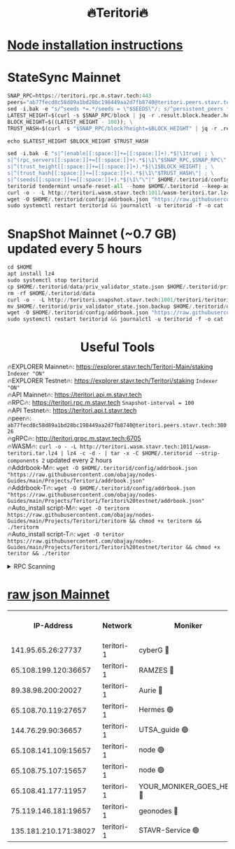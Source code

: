 <h1 align="center"> 🔥Teritori🔥</h1>


[Node installation instructions](https://github.com/obajay/nodes-Guides/tree/main/Projects/Teritori)
=

# StateSync Mainnet
```python
SNAP_RPC=https://teritori.rpc.m.stavr.tech:443
peers="ab77fecd8c58d89a1bd28bc198449aa2d7fb8740@teritori.peers.stavr.tech:38026"
sed -i.bak -e "s/^seeds *=.*/seeds = \"$SEEDS\"/; s/^persistent_peers *=.*/persistent_peers = \"$PEERS\"/" $HOME/.teritorid/config/config.toml
LATEST_HEIGHT=$(curl -s $SNAP_RPC/block | jq -r .result.block.header.height); \
BLOCK_HEIGHT=$((LATEST_HEIGHT - 100)); \
TRUST_HASH=$(curl -s "$SNAP_RPC/block?height=$BLOCK_HEIGHT" | jq -r .result.block_id.hash)

echo $LATEST_HEIGHT $BLOCK_HEIGHT $TRUST_HASH

sed -i.bak -E "s|^(enable[[:space:]]+=[[:space:]]+).*$|\1true| ; \
s|^(rpc_servers[[:space:]]+=[[:space:]]+).*$|\1\"$SNAP_RPC,$SNAP_RPC\"| ; \
s|^(trust_height[[:space:]]+=[[:space:]]+).*$|\1$BLOCK_HEIGHT| ; \
s|^(trust_hash[[:space:]]+=[[:space:]]+).*$|\1\"$TRUST_HASH\"| ; \
s|^(seeds[[:space:]]+=[[:space:]]+).*$|\1\"\"|" $HOME/.teritorid/config/config.toml
teritorid tendermint unsafe-reset-all --home $HOME/.teritorid --keep-addr-book
curl -o - -L http://teritori.wasm.stavr.tech:1011/wasm-teritori.tar.lz4 | lz4 -c -d - | tar -x -C $HOME/.teritorid --strip-components 2
wget -O $HOME/.teritorid/config/addrbook.json "https://raw.githubusercontent.com/obajay/nodes-Guides/main/Projects/Teritori/addrbook.json"
sudo systemctl restart teritorid && journalctl -u teritorid -f -o cat
```

# SnapShot Mainnet (~0.7 GB) updated every 5 hours
```python
cd $HOME
apt install lz4
sudo systemctl stop teritorid
cp $HOME/.teritorid/data/priv_validator_state.json $HOME/.teritorid/priv_validator_state.json.backup
rm -rf $HOME/.teritorid/data
curl -o - -L http://teritori.snapshot.stavr.tech:1001/teritori/teritori-snap.tar.lz4 | lz4 -c -d - | tar -x -C $HOME/.teritorid --strip-components 2
mv $HOME/.teritorid/priv_validator_state.json.backup $HOME/.teritorid/data/priv_validator_state.json
wget -O $HOME/.teritorid/config/addrbook.json "https://raw.githubusercontent.com/obajay/nodes-Guides/main/Projects/Teritori/addrbook.json"
sudo systemctl restart teritorid && journalctl -u teritorid -f -o cat
```
 <h1 align="center"> Useful Tools</h1>

🔥EXPLORER Mainnet🔥:      https://explorer.stavr.tech/Teritori-Main/staking      `Indexer "ON"` \
🔥EXPLORER Testnet🔥:        https://explorer.stavr.tech/Teritori/staking            `Indexer "ON"` \
🔥API Mainnet🔥:                   https://teritori.api.m.stavr.tech \
🔥RPC🔥:                                   https://teritori.rpc.m.stavr.tech                         `Snapshot-interval = 100` \
🔥API Testnet🔥:                     https://teritori.api.t.stavr.tech \
🔥peer🔥:                     `ab77fecd8c58d89a1bd28bc198449aa2d7fb8740@teritori.peers.stavr.tech:38026` \
🔥gRPC🔥:                                http://teritori.grpc.m.stavr.tech:6705 \
🔥WASM🔥: ```curl -o - -L http://teritori.wasm.stavr.tech:1011/wasm-teritori.tar.lz4 | lz4 -c -d - | tar -x -C $HOME/.teritorid --strip-components 2``` updated every 2 hours \
🔥Addrbook-M🔥:    ```wget -O $HOME/.teritorid/config/addrbook.json "https://raw.githubusercontent.com/obajay/nodes-Guides/main/Projects/Teritori/addrbook.json"``` \
🔥Addrbook-T🔥:    ```wget -O $HOME/.teritorid/config/addrbook.json "https://raw.githubusercontent.com/obajay/nodes-Guides/main/Projects/Teritori/Teritori%20testnet/addrbook.json"``` \
🔥Auto_install script-M🔥: ```wget -O teritorm https://raw.githubusercontent.com/obajay/nodes-Guides/main/Projects/Teritori/teritorm && chmod +x teritorm && ./teritorm``` \
🔥Auto_install script-T🔥: ```wget -O teritor https://raw.githubusercontent.com/obajay/nodes-Guides/main/Projects/Teritori/Teritori%20testnet/teritor && chmod +x teritor && ./teritor```

<details>
<summary>RPC Scanning</summary>

<h2 align="center"> We scan nodes in real time every 4 hours. And we provide the final result of RPC endpoints.
We cannot influence the operation of these nodes in any way. </h2>


```python
If Voting Power is higher than 0 --> then the Node is a validator of the network and may be subject to attack and be a potential threat to the chain.
```
```python
We marked such validators with a red symbol
```

</details>

[raw json Mainnet](https://rpc-check.teritorim.stavr.tech/teritorim/rpc-teritorim-result.json)
=



<table><tr><th>IP-Address</th><th>Network</th><th>Moniker</th><th>Latest Block Height</th><th>Earliest Block Height</th><th>Catching Up</th><th>Tx Index</th><th>Voting Power</th><th>Scan Time</th></tr><tr><td>141.95.65.26:27737</td><td>teritori-1</td><td>cyberG 🔴</td><td>7551244</td><td>4258001</td><td>False</td><td>off</td><td>888680</td><td>2024-02-22T14:03:50.895908574UTC</td></tr><tr><td>65.108.199.120:36657</td><td>teritori-1</td><td>RAMZES 🔴</td><td>7551236</td><td>5996001</td><td>False</td><td>on</td><td>779118</td><td>2024-02-22T14:03:06.785922932UTC</td></tr><tr><td>89.38.98.200:20027</td><td>teritori-1</td><td>Aurie 🔴</td><td>7551245</td><td>6864001</td><td>False</td><td>on</td><td>119694</td><td>2024-02-22T14:03:56.034686986UTC</td></tr><tr><td>65.108.70.119:27657</td><td>teritori-1</td><td>Hermes 🟢</td><td>7551245</td><td>7203180</td><td>False</td><td>on</td><td>0</td><td>2024-02-22T14:03:56.404543614UTC</td></tr><tr><td>144.76.29.90:36657</td><td>teritori-1</td><td>UTSA_guide 🟢</td><td>7551243</td><td>7208001</td><td>False</td><td>on</td><td>0</td><td>2024-02-22T14:03:46.510368756UTC</td></tr><tr><td>65.108.141.109:15657</td><td>teritori-1</td><td>node 🟢</td><td>7551245</td><td>7284986</td><td>False</td><td>on</td><td>0</td><td>2024-02-22T14:03:55.746751971UTC</td></tr><tr><td>65.108.75.107:15657</td><td>teritori-1</td><td>node 🟢</td><td>7551249</td><td>7358868</td><td>False</td><td>on</td><td>0</td><td>2024-02-22T14:04:19.424372761UTC</td></tr><tr><td>65.108.41.177:11957</td><td>teritori-1</td><td>YOUR_MONIKER_GOES_HERE 🔴</td><td>7551237</td><td>7447180</td><td>False</td><td>on</td><td>2508</td><td>2024-02-22T14:03:07.176040773UTC</td></tr><tr><td>75.119.146.181:19657</td><td>teritori-1</td><td>geonodes 🔴</td><td>7551244</td><td>7477201</td><td>False</td><td>on</td><td>37218</td><td>2024-02-22T14:03:53.291198303UTC</td></tr><tr><td>135.181.210.171:38027</td><td>teritori-1</td><td>STAVR-Service 🟢</td><td>7551233</td><td>7549001</td><td>False</td><td>on</td><td>0</td><td>2024-02-22T14:02:45.671661149UTC</td></tr></table>
